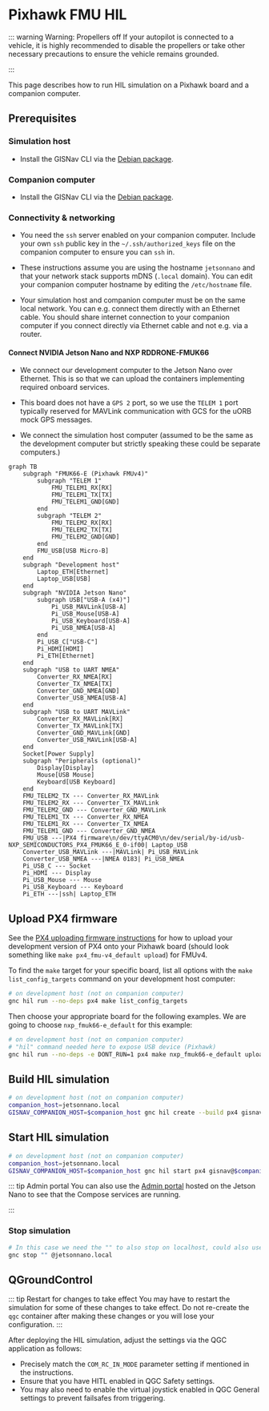 # Pixhawk FMU HIL

<!--@include: ./shared/warning-simulation-use-only.md-->

::: warning Warning: Propellers off
If your autopilot is connected to a vehicle, it is highly recommended to disable the propellers or take other necessary precautions to ensure the vehicle remains grounded.

:::

This page describes how to run HIL simulation on a Pixhawk board and a companion computer.

## Prerequisites

### Simulation host

- Install the GISNav CLI via the [Debian package](/install-from-debian-package).

### Companion computer

- Install the GISNav CLI via the [Debian package](/install-from-debian-package).

### Connectivity & networking

- You need the `ssh` server enabled on your companion computer. Include your own `ssh` public key in the `~/.ssh/authorized_keys` file on the companion computer to ensure you can `ssh` in.

- These instructions assume you are using the hostname `jetsonnano` and that your network stack supports mDNS (`.local` domain). You can edit your companion computer hostname by editing the `/etc/hostname` file.

- Your simulation host and companion computer must be on the same local network. You can e.g. connect them directly with an Ethernet cable. You should share internet connection to your companion computer if you connect directly via Ethernet cable and not e.g. via a router.

#### Connect NVIDIA Jetson Nano and NXP RDDRONE-FMUK66

- We connect our development computer to the Jetson Nano over Ethernet. This is so that we can upload the containers implementing required onboard services.

- This board does not have a `GPS 2` port, so we use the `TELEM 1` port typically reserved for MAVLink communication with GCS for the uORB mock GPS messages.

- We connect the simulation host computer (assumed to be the same as the development computer but strictly speaking these could be separate computers.)

```mermaid
graph TB
    subgraph "FMUK66-E (Pixhawk FMUv4)"
        subgraph "TELEM 1"
            FMU_TELEM1_RX[RX]
            FMU_TELEM1_TX[TX]
            FMU_TELEM1_GND[GND]
        end
        subgraph "TELEM 2"
            FMU_TELEM2_RX[RX]
            FMU_TELEM2_TX[TX]
            FMU_TELEM2_GND[GND]
        end
        FMU_USB[USB Micro-B]
    end
    subgraph "Development host"
        Laptop_ETH[Ethernet]
        Laptop_USB[USB]
    end
    subgraph "NVIDIA Jetson Nano"
        subgraph USB["USB-A (x4)"]
            Pi_USB_MAVLink[USB-A]
            Pi_USB_Mouse[USB-A]
            Pi_USB_Keyboard[USB-A]
            Pi_USB_NMEA[USB-A]
        end
        Pi_USB_C["USB-C"]
        Pi_HDMI[HDMI]
        Pi_ETH[Ethernet]
    end
    subgraph "USB to UART NMEA"
        Converter_RX_NMEA[RX]
        Converter_TX_NMEA[TX]
        Converter_GND_NMEA[GND]
        Converter_USB_NMEA[USB-A]
    end
    subgraph "USB to UART MAVLink"
        Converter_RX_MAVLink[RX]
        Converter_TX_MAVLink[TX]
        Converter_GND_MAVLink[GND]
        Converter_USB_MAVLink[USB-A]
    end
    Socket[Power Supply]
    subgraph "Peripherals (optional)"
        Display[Display]
        Mouse[USB Mouse]
        Keyboard[USB Keyboard]
    end
    FMU_TELEM2_TX --- Converter_RX_MAVLink
    FMU_TELEM2_RX --- Converter_TX_MAVLink
    FMU_TELEM2_GND --- Converter_GND_MAVLink
    FMU_TELEM1_TX --- Converter_RX_NMEA
    FMU_TELEM1_RX --- Converter_TX_NMEA
    FMU_TELEM1_GND --- Converter_GND_NMEA
    FMU_USB ---|PX4 firmware\n/dev/ttyACM0\n/dev/serial/by-id/usb-NXP_SEMICONDUCTORS_PX4_FMUK66_E_0-if00| Laptop_USB
    Converter_USB_MAVLink ---|MAVLink| Pi_USB_MAVLink
    Converter_USB_NMEA ---|NMEA 0183| Pi_USB_NMEA
    Pi_USB_C --- Socket
    Pi_HDMI --- Display
    Pi_USB_Mouse --- Mouse
    Pi_USB_Keyboard --- Keyboard
    Pi_ETH ---|ssh| Laptop_ETH
```

## Upload PX4 firmware

See the [PX4 uploading firmware instructions](https://docs.px4.io/main/en/dev_setup/building_px4.html#uploading-firmware-flashing-the-board) for how to upload your development version of PX4 onto your Pixhawk board (should look something like `make px4_fmu-v4_default upload`) for FMUv4.

To find the `make` target for your specific board, list all options with the `make list_config_targets` command on your development host computer:

```bash
# on development host (not on companion computer)
gnc hil run --no-deps px4 make list_config_targets
```

Then choose your appropriate board for the following examples. We are going to choose `nxp_fmuk66-e_default` for this example:

```bash
# on development host (not on companion computer)
# "hil" command needed here to expose USB device (Pixhawk)
gnc hil run --no-deps -e DONT_RUN=1 px4 make nxp_fmuk66-e_default upload
```

## Build HIL simulation

```bash
# on development host (not on companion computer)
companion_host=jetsonnano.local
GISNAV_COMPANION_HOST=$companion_host gnc hil create --build px4 gisnav@$companion_host
```

## Start HIL simulation

```bash
# on development host (not on companion computer)
companion_host=jetsonnano.local
GISNAV_COMPANION_HOST=$companion_host gnc hil start px4 gisnav@$companion_host
```

::: tip Admin portal
You can also use the [Admin portal](/admin-portal) hosted on the Jetson Nano to see that the Compose services are running.

:::

### Stop simulation

```bash
# In this case we need the "" to also stop on localhost, could also use @localhost
gnc stop "" @jetsonnano.local
```

## QGroundControl

::: tip Restart for changes to take effect
You may have to restart the simulation for some of these changes to take effect. Do not re-create the `qgc` container after making these changes or you will lose your configuration.
:::

After deploying the HIL simulation, adjust the settings via the QGC application as follows:

- Precisely match the `COM_RC_IN_MODE` parameter setting if mentioned in the instructions.
- Ensure that you have HITL enabled in QGC Safety settings.
- You may also need to enable the virtual joystick enabled in QGC General settings to prevent failsafes from triggering.
